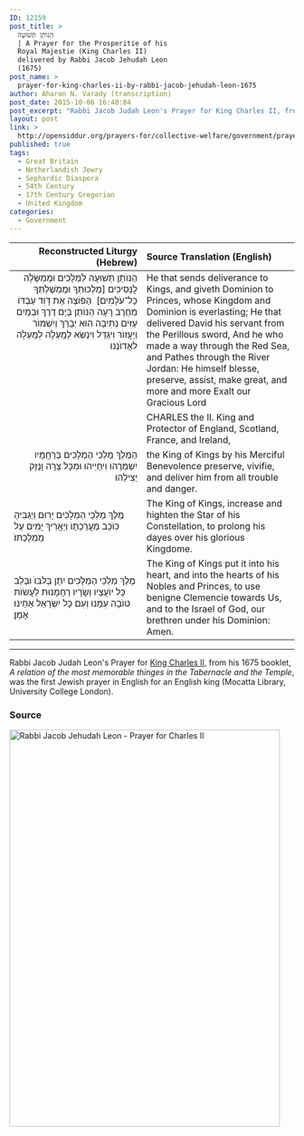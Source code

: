 ```yaml
---
ID: 12159
post_title: >
  הַנּוֺתֵן תְּשׁוּעָה
  | A Prayer for the Prosperitie of his
  Royal Majestie (King Charles II)
  delivered by Rabbi Jacob Jehudah Leon
  (1675)
post_name: >
  prayer-for-king-charles-ii-by-rabbi-jacob-jehudah-leon-1675
author: Aharon N. Varady (transcription)
post_date: 2015-10-06 16:40:04
post_excerpt: "Rabbi Jacob Judah Leon's Prayer for King Charles II, from his 1675 booklet, was the first Jewish prayer in English for an English king (Mocatta Library, University College London)."
layout: post
link: >
  http://opensiddur.org/prayers-for/collective-welfare/government/prayer-for-king-charles-ii-by-rabbi-jacob-jehudah-leon-1675/
published: true
tags:
  - Great Britain
  - Netherlandish Jewry
  - Sephardic Diaspora
  - 54th Century
  - 17th Century Gregorian
  - United Kingdom
categories:
  - Government
---
```

<table style="margin-left: auto;margin-right: auto;" class="draggable">
<thead><tr><th id="x" style="text-align: right;">Reconstructed Liturgy (Hebrew)</th><th style="text-align: left;">Source Translation (English)</th></tr></thead>
<tbody>
<tr><td style="vertical-align:top;" width="46%">
<div class="liturgy" style="text-align: right;"><span lang="he">
הַנּוֺתֵן תְּשׁוּעָה לַמְּלָכִים
וּמֶמְשָּׂלָה לֲנְּסִיכִים
[מַלְכוּתְךָ וּמֶמְשֶׁלְתְּךָ כָּל־עֹלָמִים]&nbsp;
הַפּוֹצֶה אֶת דָּוִד עַבְדּוֹ מֵחֶרֶב רָעָה 
הַנּוֹתֵן בַּיַם דֶרֶךְ 
וּבְמַיִם עַזִּים נְתִיבָה 
הוּא יְבָרֵךְ וְיִשְׁמוֺר וְיַעֲזוֺר וִיגַדֵּל 
וִינַשֵּׂא לְמַֽעְלָה לְמַֽעְלָה לאֲדוֺנֵנוּ 
</span></div>
</td>
 
<td style="vertical-align:top;" width="53%">
<div class="english">
He that sends deliverance to Kings, 
and giveth Dominion to Princes, 
whose Kingdom and Dominion is everlasting; 
He that delivered David his servant from the Perillous sword, 
And he who made a way through the Red Sea, 
and Pathes through the River Jordan: 
He himself blesse, preserve, assist, make great, 
and more and more Exalt our Gracious Lord
</div>
</td></tr>


<tr><td style="vertical-align:top;" width="46%">
<div class="liturgy" style="text-align: right;"><span lang="he">

</span></div>
</td>
 
<td style="vertical-align:top;" width="53%">
<div class="english">
CHARLES the II. King and Protector of England, Scotland, France, and Ireland, 
</div>
</td></tr>


<tr><td style="vertical-align:top;" width="46%">
<div class="liturgy" style="text-align: right;"><span lang="he">
הַמֶּלֶךְ מַלְכֵי הַמְלָכִים בְּרַחֲמָיו יִשְׁמְרֶהוּ וִיחַיֵיהוּ וּמִכָּל צָרָה וָנֶזֶק יַצִילֵהוּ׃ 
</span></div>
</td>
 
<td style="vertical-align:top;" width="53%">
<div class="english">
the King of Kings by his Merciful Benevolence preserve, vivifie, and deliver him from all trouble and danger. 
</div></td></tr>


<tr>
<td width="25%">
<div class="antiquity"><span lang="he">
מֶֽלֶךְ מַלְכֵי הַמְלָכִים יָרִוּם וְיַגְבִּיהַ כּוֺכַב מַעֲרַכְתָּוֺ וְיַאֲרִיךְ יָמִים עַל מַמְלָכְתּוֺ׃ 
</span></div>
</td>
 
<td style="vertical-align:top;" width="53%">
<div class="english">
The King of Kings, increase and highten the Star of his Constellation, to prolong his dayes over his glorious Kingdome. 
</div></td></tr>


<tr>
<td width="25%">
<div class="antiquity"><span lang="he">
מֶלֶךְ מַלְכֵי הַמְלָכִים יִתֵּן בְּלבּוֺ וּבְּלֵב כָּל יוֺעֲצַיו וְשָׂרָיו רַחֲמָנוּת לַעֲשׂוֺת טוֺבָה עִמָּנוּ וְעִם כָּל יִשְּׂרָאֵל אַחֵינוּ אָמֵן׃
</span></div>
</td>
 
<td style="vertical-align:top;" width="53%">
<div class="english">
The King of Kings put it into his heart, and into the hearts of his Nobles and Princes, to use benigne Clemencie towards Us, and to the Israel of God, our brethren under his Dominion: Amen.
</div>
</td></tr></tbody></table>


<hr />

Rabbi Jacob Judah Leon's Prayer for <a href="https://en.wikipedia.org/wiki/Charles_II_of_England">King Charles II</a>, from his 1675 booklet, <em>A relation of the most memorable thinges in the Tabernacle and the Temple</em>, was the first Jewish prayer in English for an English king (Mocatta Library, University College London). 

<h3>Source</h3>

<a href="http://opensiddur.org/wp-content/uploads/2015/10/Rabbi-Jacob-Jehudah-Leon-Prayer-for-Charles-II.png"><img class="aligncenter size-full wp-image-12163" src="http://opensiddur.org/wp-content/uploads/2015/10/Rabbi-Jacob-Jehudah-Leon-Prayer-for-Charles-II.png" alt="Rabbi Jacob Jehudah Leon - Prayer for Charles II" width="478" height="700" /></a>

